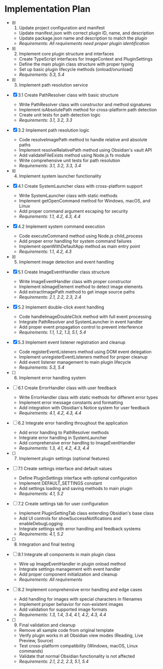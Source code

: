 # Implementation Plan

- [x] 1. Update project configuration and manifest
  - Update manifest.json with correct plugin ID, name, and description
  - Update package.json name and description to match the plugin
  - _Requirements: All requirements need proper plugin identification_

- [x] 2. Implement core plugin structure and interfaces
  - Create TypeScript interfaces for ImageContext and PluginSettings
  - Define the main plugin class structure with proper typing
  - Set up basic plugin lifecycle methods (onload/onunload)
  - _Requirements: 5.3, 5.4_

- [x] 3. Implement path resolution service

- [x] 3.1 Create PathResolver class with basic structure
  - Write PathResolver class with constructor and method signatures
  - Implement isAbsolutePath method for cross-platform path detection
  - Create unit tests for path detection logic
  - _Requirements: 3.1, 3.2, 3.3_

- [x] 3.2 Implement path resolution logic

  - Code resolveImagePath method to handle relative and absolute paths
  - Implement resolveRelativePath method using Obsidian's vault API
  - Add validateFileExists method using Node.js fs module
  - Write comprehensive unit tests for path resolution
  - _Requirements: 3.1, 3.2, 3.3, 3.4_

- [x] 4. Implement system launcher functionality
- [x] 4.1 Create SystemLauncher class with cross-platform support
  - Write SystemLauncher class with static methods
  - Implement getOpenCommand method for Windows, macOS, and Linux
  - Add proper command argument escaping for security
  - _Requirements: 1.1, 4.2, 4.3, 4.4_

- [x] 4.2 Implement system command execution
  - Code executeCommand method using Node.js child_process
  - Add proper error handling for system command failures
  - Implement openWithDefaultApp method as main entry point
  - _Requirements: 1.1, 4.2, 4.3_

- [x] 5. Implement image detection and event handling

- [x] 5.1 Create ImageEventHandler class structure
  - Write ImageEventHandler class with proper constructor
  - Implement isImageElement method to detect image elements
  - Add extractImagePath method to get image source paths
  - _Requirements: 2.1, 2.2, 2.3, 2.4_

- [x] 5.2 Implement double-click event handling

  - Code handleImageDoubleClick method with full event processing
  - Integrate PathResolver and SystemLauncher in event handler
  - Add proper event propagation control to prevent interference
  - _Requirements: 1.1, 1.2, 1.3, 5.1, 5.4_

- [x] 5.3 Implement event listener registration and cleanup
  - Code registerEventListeners method using DOM event delegation
  - Implement unregisterEventListeners method for proper cleanup
  - Add event listener management to main plugin lifecycle
  - _Requirements: 5.3, 5.4_

- [ ] 6. Implement error handling system
- [ ] 6.1 Create ErrorHandler class with user feedback
  - Write ErrorHandler class with static methods for different error types
  - Implement error message constants and formatting
  - Add integration with Obsidian's Notice system for user feedback
  - _Requirements: 4.1, 4.2, 4.3, 4.4_

- [ ] 6.2 Integrate error handling throughout the application
  - Add error handling to PathResolver methods
  - Integrate error handling in SystemLauncher
  - Add comprehensive error handling to ImageEventHandler
  - _Requirements: 1.3, 4.1, 4.2, 4.3, 4.4_

- [ ] 7. Implement plugin settings (optional features)
- [ ] 7.1 Create settings interface and default values
  - Define PluginSettings interface with optional configuration
  - Implement DEFAULT_SETTINGS constant
  - Add settings loading and saving methods to main plugin
  - _Requirements: 4.1, 5.2_

- [ ] 7.2 Create settings tab for user configuration
  - Implement PluginSettingTab class extending Obsidian's base class
  - Add UI controls for showSuccessNotifications and enableDebugLogging
  - Integrate settings with error handling and feedback systems
  - _Requirements: 4.1, 5.2_

- [ ] 8. Integration and final testing
- [ ] 8.1 Integrate all components in main plugin class
  - Wire up ImageEventHandler in plugin onload method
  - Integrate settings management with event handler
  - Add proper component initialization and cleanup
  - _Requirements: All requirements_

- [ ] 8.2 Implement comprehensive error handling and edge cases
  - Add handling for images with special characters in filenames
  - Implement proper behavior for non-existent images
  - Add validation for supported image formats
  - _Requirements: 1.3, 1.4, 3.4, 4.1, 4.2, 4.3, 4.4_

- [ ] 9. Final validation and cleanup
  - Remove all sample code from original template
  - Verify plugin works in all Obsidian view modes (Reading, Live Preview, Source)
  - Test cross-platform compatibility (Windows, macOS, Linux commands)
  - Validate that normal Obsidian functionality is not affected
  - _Requirements: 2.1, 2.2, 2.3, 5.1, 5.4_